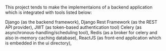 This project tends to make the implementaions of a backend application which is integrated with tools listed below:

Django (as the backend framework),
Django Rest Framework (as the REST API provider),
JWT (as token-based authentication tool)
Celery (as asynchronous-handling/scheduling tool),
Redis (as a broker for celery and also in-memory caching database),
ReactJS (as front-end application which is embedded in the ui directory),

